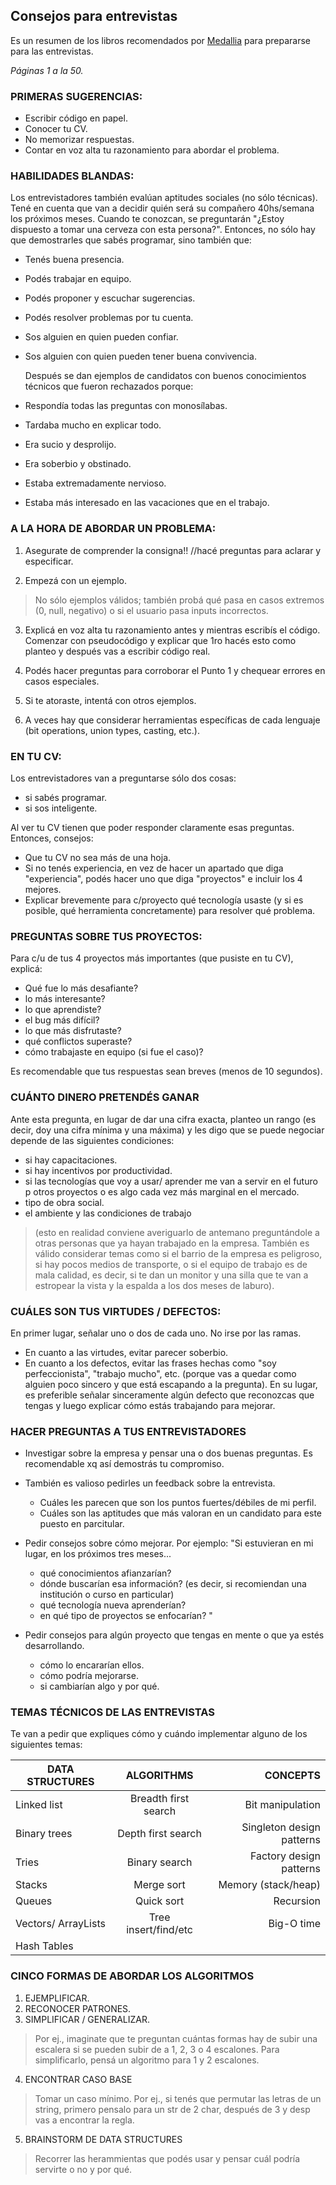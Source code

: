 ## Consejos para entrevistas ##


Es un resumen de los libros recomendados por [Medallia](http://www.medallia.com.ar/internships/) para prepararse para las entrevistas. 


*Páginas 1 a la 50.*

### PRIMERAS SUGERENCIAS: 

- Escribir código en papel. 
- Conocer tu CV. 
- No memorizar respuestas. 
- Contar en voz alta tu razonamiento para abordar el problema. 


### HABILIDADES BLANDAS: 

  Los entrevistadores también evalúan aptitudes sociales (no sólo técnicas). Tené en cuenta que van a decidir quién será su compañero 40hs/semana los próximos meses. Cuando te conozcan, se preguntarán "¿Estoy dispuesto a tomar una cerveza con esta persona?". Entonces, no sólo hay que demostrarles que sabés programar, sino también que: 
  
- Tenés buena presencia. 
- Podés trabajar en equipo. 
- Podés proponer y escuchar sugerencias. 
- Podés resolver problemas por tu cuenta. 
- Sos alguien en quien pueden confiar. 
- Sos alguien con quien pueden tener buena convivencia. 

  Después se dan ejemplos de candidatos con buenos conocimientos técnicos que fueron rechazados porque: 
- Respondía todas las preguntas con monosílabas. 
- Tardaba mucho en explicar todo. 
- Era sucio y desprolijo. 
- Era soberbio y obstinado. 
- Estaba extremadamente nervioso. 
- Estaba más interesado en las vacaciones que en el trabajo. 


### A LA HORA DE ABORDAR UN PROBLEMA: 

1. Asegurate de comprender la consigna!!	//hacé preguntas para aclarar y especificar. 

2. Empezá con un ejemplo.  			
> No sólo ejemplos válidos; también probá qué pasa en casos extremos (0, null, negativo) o si el usuario pasa inputs incorrectos. 

3. Explicá en voz alta tu razonamiento antes y mientras escribís el código. 
   Comenzar con pseudocódigo y explicar que 1ro hacés esto como planteo y después  vas a escribir código real.

4. Podés hacer preguntas para corroborar el Punto 1 y chequear errores en casos especiales. 
5. Si te atoraste, intentá con otros ejemplos. 
6. A veces hay que considerar herramientas específicas de cada lenguaje (bit operations, union types, casting, etc.). 


### EN TU CV: 

  Los entrevistadores van a preguntarse sólo dos cosas: 
  - si sabés programar. 
  - si sos inteligente. 
  
  Al ver tu CV tienen que poder responder claramente esas preguntas. Entonces, consejos:

 - Que tu CV no sea más de una hoja. 
 - Si no tenés experiencia, en vez de hacer un apartado que diga "experiencia", podés hacer uno que diga "proyectos" e incluir los 4 mejores. 
 - Explicar brevemente para c/proyecto qué tecnología usaste (y si es posible, qué herramienta concretamente) para resolver qué problema. 


### PREGUNTAS SOBRE TUS PROYECTOS: 

Para c/u de tus 4 proyectos más importantes (que pusiste en tu CV), explicá: 

- Qué fue lo más desafiante? 
- lo más interesante? 
- lo que aprendiste? 
- el bug más difícil? 
- lo que más disfrutaste?
- qué conflictos superaste? 
- cómo trabajaste en equipo (si fue el caso)? 

Es recomendable que tus respuestas sean breves (menos de 10 segundos). 


### CUÁNTO DINERO PRETENDÉS GANAR

Ante esta pregunta, en lugar de dar una cifra exacta, planteo un rango (es decir, doy una cifra mínima y una máxima) y les digo que se puede negociar depende de las siguientes condiciones: 

- si hay capacitaciones. 
- si hay incentivos por productividad. 
- si las tecnologías que voy a usar/ aprender me van a servir en el futuro p otros proyectos o es algo cada vez más marginal en el mercado. 
- tipo de obra social. 
- el ambiente y las condiciones de trabajo 
> (esto en realidad conviene averiguarlo de antemano preguntándole a otras personas que ya hayan trabajado en la empresa. También es válido considerar temas como si el barrio de la empresa es peligroso, si hay pocos medios de transporte, o si el equipo de trabajo es de mala calidad, es decir, si te dan un monitor y una silla que te van a estropear la vista y la espalda a los dos meses de laburo). 


### CUÁLES SON TUS VIRTUDES / DEFECTOS: 

En primer lugar, señalar uno o dos de cada uno. No irse por las ramas. 

- En cuanto a las virtudes, evitar parecer soberbio. 
- En cuanto a los defectos, evitar las frases hechas como "soy perfeccionista", "trabajo mucho", etc. (porque vas a quedar como alguien poco sincero y  que está escapando a la pregunta). En su lugar, es preferible señalar sinceramente algún defecto que reconozcas que tengas y luego explicar cómo estás trabajando para mejorar. 


### HACER PREGUNTAS A TUS ENTREVISTADORES

- Investigar sobre la empresa y pensar una o dos buenas preguntas. Es recomendable xq así demostrás tu compromiso. 

- También es valioso pedirles un feedback sobre la entrevista. 
  - Cuáles les parecen que son los puntos fuertes/débiles de mi perfil. 
  - Cuáles son las aptitudes que más valoran en un candidato para este puesto en parcitular. 

- Pedir consejos sobre cómo mejorar. Por ejemplo: "Si estuvieran en mi lugar, en los próximos tres meses... 
  - qué conocimientos afianzarían? 
  - dónde buscarían esa información? (es decir, si recomiendan una institución o curso en particular) 
  - qué tecnología nueva aprenderían? 
  - en qué tipo de proyectos se enfocarían? "

- Pedir consejos para algún proyecto que tengas en mente o que ya estés desarrollando. 
  - cómo lo encararían ellos. 
  - cómo podría mejorarse. 
  - si cambiarían algo y por qué. 


### TEMAS TÉCNICOS DE LAS ENTREVISTAS

  Te van a pedir que expliques cómo y cuándo implementar alguno de los siguientes temas: 

|   DATA STRUCTURES   |      ALGORITHMS     |          CONCEPTS        |
|-------------------|:-----------------:|-------------------:|
|        Linked list           |  Breadth first search  |       Bit manipulation    |
|        Binary trees        |    Depth first search   | Singleton design patterns|
|        Tries                  |    Binary search        | Factory design patterns |
|        Stacks                |         Merge sort       |  Memory (stack/heap)  |
|        Queues                |        Quick sort        |       Recursion            |
|        Vectors/ ArrayLists|  Tree insert/find/etc |       Big-O time         |
|        Hash Tables           |                            |                              |


### CINCO FORMAS DE ABORDAR LOS ALGORITMOS

1. EJEMPLIFICAR. 
2. RECONOCER PATRONES. 
3. SIMPLIFICAR / GENERALIZAR. 
> Por ej., imaginate que te preguntan cuántas formas hay de subir una escalera si se pueden 
 subir de a 1, 2, 3 o 4 escalones. Para simplificarlo, pensá un algoritmo para 1 y 2 escalones. 
4. ENCONTRAR CASO BASE
> Tomar un caso mínimo. Por ej., si tenés que permutar las letras de un string, primero pensalo para un str de 2 char, después de 3 y desp vas a encontrar la regla. 
5. BRAINSTORM DE DATA STRUCTURES
> Recorrer las herammientas que podés usar y pensar cuál podría servirte o no y por qué. 

